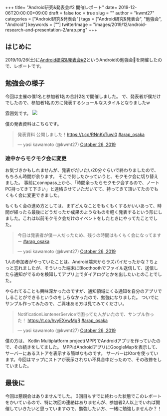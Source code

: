 +++
title= "Android研究&発表会#2 開催レポート"
date= 2019-12-06T20:00:00+09:00
draft = false
toc = true
slug = ""
author = "kwmt27"
categories = ["Android研究&発表会"]
tags = ["Android研究&発表会", "勉強会", "Android"]
keywords = [""]
twitterImage = "images/2019/12/android-research-and-presentation-2/arap.png"
+++

## はじめに

2019/10/26(土)に<a target="_blank" href="https://arap.connpass.com/event/148500/">Android研究&発表会#2</a>というAndroidの勉強会を開催したので、レポートです。


## 勉強会の様子
今回は主催の僕1名と参加者1名の合計2名で開催しました。
で、発表者が僕だけでしたので、参加者1名の方に発表するシュールなスタイルとなりましたw




雰囲気です。
<img src="/images/2019/12/android-research-and-presentation-2/presen.png">


僕の発表資料はこちらです。


<blockquote class="twitter-tweet"><p lang="ja" dir="ltr">発表資料 公開しました！<a href="https://t.co/RNnKxTuwl0">https://t.co/RNnKxTuwl0</a> <a href="https://twitter.com/hashtag/arap_osaka?src=hash&amp;ref_src=twsrc%5Etfw">#arap_osaka</a></p>&mdash; yasi kawamoto (@kwmt27) <a href="https://twitter.com/kwmt27/status/1187988081191706626?ref_src=twsrc%5Etfw">October 26, 2019</a></blockquote> <script async src="https://platform.twitter.com/widgets.js" charset="utf-8"></script>


### 途中からモクモク会に変更

お気づきかもしれませんが、発表がだいたい20分ぐらいで終わりましたので、もちろん時間が余ります。
そこで何したかっていうと、モクモク会に切り替えました。
事前にconnpass上から、「時間余ったらモクモク会するので、ノートPC持ってきて下さい」と連絡させていただいてて、持ってきて頂いてたのでもくもく会に変更できました。


もくもく会の進め方としては、まずどんなことをもくもくするかいいあって、時間が経ったら最後にどうだったか成果のようなものを軽く発表するという形にしました。これは以前モクモク会だけのイベントをしたときにやってたことでした。

<blockquote class="twitter-tweet"><p lang="ja" dir="ltr">今日は発表者が僕一人だったため、残りの時間はもくもく会になってますー <a href="https://twitter.com/hashtag/arap_osaka?src=hash&amp;ref_src=twsrc%5Etfw">#arap_osaka</a></p>&mdash; yasi kawamoto (@kwmt27) <a href="https://twitter.com/kwmt27/status/1188006247905124352?ref_src=twsrc%5Etfw">October 26, 2019</a></blockquote> <script async src="https://platform.twitter.com/widgets.js" charset="utf-8"></script>


1人の参加者がやっていたことは、Android端末からラズパイだったかな？ちょっと忘れましたが、そういった端末にBloothoothでファイル送信して、送信したら通知がでるのを検知してアプリ上でダイアログとかを出したいとのことでした。

やられてることも興味深かったのですが、通知領域にくる通知を自分のアプリでしることができるというのをしらなかったので、勉強になりました。
ついでにサンプル作ってみたので、ご興味ある方は見てみてください。

<blockquote class="twitter-tweet"><p lang="ja" dir="ltr">NotificationLisntenerServiceで困ってた人がいたので、サンプル作った！ <a href="https://t.co/hvyEXvwMgR">https://t.co/hvyEXvwMgR</a> <a href="https://twitter.com/hashtag/arap_osaka?src=hash&amp;ref_src=twsrc%5Etfw">#arap_osaka</a></p>&mdash; yasi kawamoto (@kwmt27) <a href="https://twitter.com/kwmt27/status/1188006522015514625?ref_src=twsrc%5Etfw">October 26, 2019</a></blockquote> <script async src="https://platform.twitter.com/widgets.js" charset="utf-8"></script>

僕の方は、 Kotlin Multiplatform project(MPP)でAndroidアプリを作っていたので、その続きをしてました。
MPPはAndroidアプリにGoogleMapを表示して、サーバーにあるストアを表示する簡単なものです。
サーバーはKtorを使っています。今回はマップにストアが表示されない不具合中だったので、その改修をしていました。



## 最後に

今回は懇親会はありませんでした。
3回目もすでに終わった状態でこのレポートをかいているので、特に次回の連絡はありませんが、参加者2人以上でいれば開催していきたいと思っていますので、勉強したい方、一緒に勉強しませんか？！
